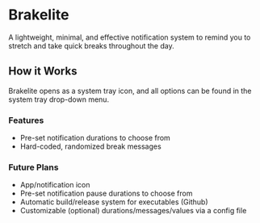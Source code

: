 # Brakelite
A lightweight, minimal, and effective notification system to remind you to stretch
and take quick breaks throughout the day.

## How it Works
Brakelite opens as a system tray icon, and all options can be found in the system
tray drop-down menu.

### Features
- Pre-set notification durations to choose from
- Hard-coded, randomized break messages

### Future Plans
- App/notification icon
- Pre-set notification pause durations to choose from
- Automatic build/release system for executables (Github)
- Customizable (optional) durations/messages/values via a config file
